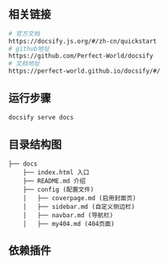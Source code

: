 
## 相关链接

```sh
# 官方文档
https://docsify.js.org/#/zh-cn/quickstart
# github地址
https://github.com/Perfect-World/docsify
# 文档地址
https://perfect-world.github.io/docsify/#/
```

## 运行步骤

```sh
docsify serve docs
```

## 目录结构图

```
├── docs
	├── index.html 入口
	├── README.md 介绍
	├── config (配置文件)
	│	├── coverpage.md (启用封面页)
	│	├── sidebar.md (自定义侧边栏)
	│	├── navbar.md (导航栏)
	│	├── my404.md (404页面)

```

## 依赖插件
